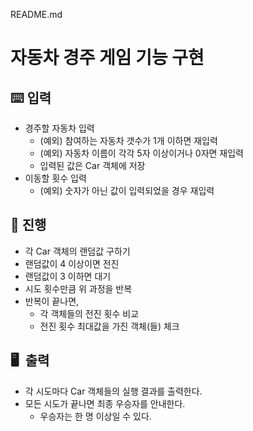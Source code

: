 README.md
# 자동차 경주 게임 기능 구현

## ⌨️ 입력
- 경주할 자동차 입력
    - (예외) 참여하는 자동차 갯수가 1개 이하면 재입력
    - (예외) 자동차 이름이 각각 5자 이상이거나 0자면 재입력
    - 입력된 값은 Car 객체에 저장
- 이동할 횟수 입력
    - (예외) 숫자가 아닌 값이 입력되었을 경우 재입력

## 🎱 진행
- 각 Car 객체의 랜덤값 구하기
- 랜덤값이 4 이상이면 전진
- 랜덤값이 3 이하면 대기
- 시도 횟수만큼 위 과정을 반복
- 반복이 끝나면,
    - 각 객체들의 전진 횟수 비교
    - 전진 횟수 최대값을 가진 객체(들) 체크

## 🖥  출력
- 각 시도마다 Car 객체들의 실행 결과를 출력한다.
- 모든 시도가 끝나면 최종 우승자를 안내한다.
    - 우승자는 한 명 이상일 수 있다.
